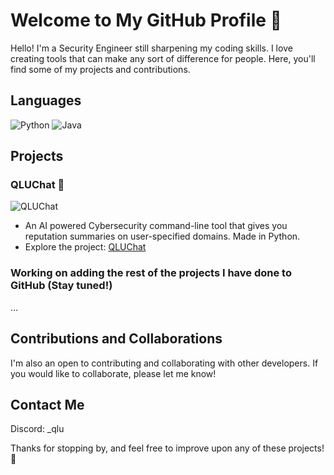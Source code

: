 # Welcome to My GitHub Profile 👋

Hello! I'm a Security Engineer still sharpening my coding skills. I love creating tools that can make any sort of difference for people. Here, you'll find some of my projects and contributions.

## Languages
![Python](https://img.shields.io/badge/-Python-000?&logo=Python)
![Java](https://img.shields.io/badge/-Java-000?&logo=Java&logoColor=007396)

## Projects

### QLUChat 💬
![QLUChat](https://github.com/qlusec/QLUChat)
- An AI powered Cybersecurity command-line tool that gives you reputation summaries on user-specified domains. Made in Python.
- Explore the project: [QLUChat](https://github.com/qlusec/qluchat)

### Working on adding the rest of the projects I have done to GitHub (Stay tuned!)
...

## Contributions and Collaborations

I'm also an open to contributing and collaborating with other developers. If you would like to collaborate, please let me know!

## Contact Me 

Discord: _qlu


Thanks for stopping by, and feel free to improve upon any of these projects! 🚀
